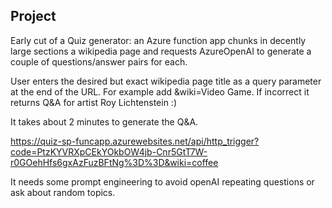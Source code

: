 ## Project
Early cut of a Quiz generator: an Azure function app chunks in decently large sections a wikipedia page and requests AzureOpenAI to generate a couple of questions/answer pairs for each.

User enters the desired but exact wikipedia page title as a query parameter at the end of the URL. For example add &wiki=Video Game. If incorrect it returns Q&A for artist Roy Lichtenstein :)

It takes about 2 minutes to generate the Q&A.

https://quiz-sp-funcapp.azurewebsites.net/api/http_trigger?code=PtzKYVRXpCEkYOkbOW4jb-Cnr5GtT7W-r0GOehHfs6gxAzFuzBFtNg%3D%3D&wiki=coffee

It needs some prompt engineering to avoid openAI repeating questions or ask about random topics.
